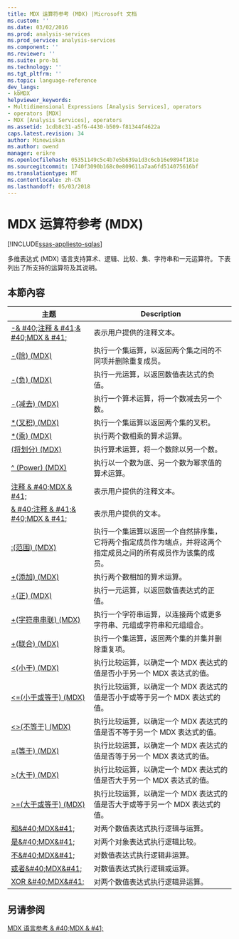 ```yaml
---
title: MDX 运算符参考 (MDX) |Microsoft 文档
ms.custom: ''
ms.date: 03/02/2016
ms.prod: analysis-services
ms.prod_service: analysis-services
ms.component: ''
ms.reviewer: ''
ms.suite: pro-bi
ms.technology: ''
ms.tgt_pltfrm: ''
ms.topic: language-reference
dev_langs:
- kbMDX
helpviewer_keywords:
- Multidimensional Expressions [Analysis Services], operators
- operators [MDX]
- MDX [Analysis Services], operators
ms.assetid: 1cdb8c31-a5f6-4430-b509-f81344f4622a
caps.latest.revision: 34
author: Minewiskan
ms.author: owend
manager: erikre
ms.openlocfilehash: 05351149c5c4b7e5b639a1d3c6cb16e9894f181e
ms.sourcegitcommit: 1740f3090b168c0e809611a7aa6fd514075616bf
ms.translationtype: MT
ms.contentlocale: zh-CN
ms.lasthandoff: 05/03/2018
---
```

# <a name="mdx-operator-reference-mdx"></a>MDX 运算符参考 (MDX)
[!INCLUDE[ssas-appliesto-sqlas](../includes/ssas-appliesto-sqlas.md)]

  多维表达式 (MDX) 语言支持算术、逻辑、比较、集、字符串和一元运算符。 下表列出了所支持的运算符及其说明。  
  
## <a name="in-this-section"></a>本節內容  
  
|主题|Description|  
|-----------|-----------------|  
|[-& #40;注释 & #41;& #40;MDX & #41;](../mdx/comment-mdx-operator-reference.md)|表示用户提供的注释文本。|  
|[-&#40;除&#41; &#40;MDX&#41;](../mdx/except-mdx-operator.md)|执行一个集运算，以返回两个集之间的不同项并删除重复成员。|  
|[-&#40;负&#41; &#40;MDX&#41;](../mdx/negative-mdx.md)|执行一元运算，以返回数值表达式的负值。|  
|[-&#40;减去&#41; &#40;MDX&#41;](../mdx/subtract-mdx.md)|执行一个算术运算，将一个数减去另一个数。|  
|[&#42;&#40;叉积&#41; &#40;MDX&#41;](../mdx/crossjoin-mdx-operator-reference.md)|执行一个集运算以返回两个集的叉积。|  
|[&#42;&#40;乘&#41; &#40;MDX&#41;](../mdx/multiply-mdx.md)|执行两个数相乘的算术运算。|  
|[&#40;将划分&#41; &#40;MDX&#41;](../mdx/divide-mdx-operator-reference.md)|执行算术运算，将一个数除以另一个数。|  
|[^ &#40;Power&#41; &#40;MDX&#41;](../mdx/power-mdx.md)|执行以一个数为底、另一个数为幂求值的算术运算。|  
|[注释 & #40;MDX & #41;](../mdx/comment-mdx.md)|表示用户提供的注释文本。|  
|[& #40;注释 & #41;& #40;MDX & #41;](../mdx/comment-mdx-double-slash.md)|表示用户提供的文本。|  
|[:&#40;范围&#41; &#40;MDX&#41;](../mdx/range-mdx.md)|执行一个集运算以返回一个自然排序集，它将两个指定成员作为端点，并将这两个指定成员之间的所有成员作为该集的成员。|  
|[+&#40;添加&#41; &#40;MDX&#41;](../mdx/add-mdx.md)|执行两个数相加的算术运算。|  
|[+&#40;正&#41; &#40;MDX&#41;](../mdx/positive-mdx.md)|执行一元运算，以返回数值表达式的正值。|  
|[+&#40;字符串串联&#41; &#40;MDX&#41;](../mdx/string-concatenation-mdx.md)|执行一个字符串运算，以连接两个或更多字符串、元组或字符串和元组组合。|  
|[+&#40;联合&#41; &#40;MDX&#41;](../mdx/union-mdx-operator-reference.md)|执行一个集运算，返回两个集的并集并删除重复项。|  
|[&#60;&#40;小于&#41; &#40;MDX&#41;](../mdx/less-than-mdx.md)|执行比较运算，以确定一个 MDX 表达式的值是否小于另一个 MDX 表达式的值。|  
|[&#60;=&#40;小于或等于&#41; &#40;MDX&#41;](../mdx/less-than-or-equal-to-mdx.md)|执行比较运算，以确定一个 MDX 表达式的值是否小于或等于另一个 MDX 表达式的值。|  
|[&#60;&#62;&#40;不等于&#41; &#40;MDX&#41;](../mdx/not-equal-to-mdx.md)|执行比较运算，以确定一个 MDX 表达式的值是否不等于另一个 MDX 表达式的值。|  
|[=&#40;等于&#41; &#40;MDX&#41;](../mdx/equal-to-mdx.md)|执行比较运算，以确定一个 MDX 表达式的值是否等于另一个 MDX 表达式的值。|  
|[&#62;&#40;大于&#41; &#40;MDX&#41;](../mdx/greater-than-mdx.md)|执行比较运算，以确定一个 MDX 表达式的值是否大于另一个 MDX 表达式的值。|  
|[&#62;=&#40;大于或等于&#41; &#40;MDX&#41;](../mdx/greater-than-or-equal-to-mdx.md)|执行比较运算，以确定一个 MDX 表达式的值是否大于或等于另一个 MDX 表达式的值。|  
|[和&AMP;#40;MDX&AMP;#41;](../mdx/and-mdx.md)|对两个数值表达式执行逻辑与运算。|  
|[是&AMP;#40;MDX&AMP;#41;](../mdx/is-mdx.md)|对两个对象表达式执行逻辑比较。|  
|[不&AMP;#40;MDX&AMP;#41;](../mdx/not-mdx.md)|对数值表达式执行逻辑非运算。|  
|[或者&AMP;#40;MDX&AMP;#41;](../mdx/or-mdx.md)|对数值表达式执行逻辑或运算。|  
|[XOR &AMP;#40;MDX&AMP;#41;](../mdx/xor-mdx.md)|对两个数值表达式执行逻辑异运算。|  
  
## <a name="see-also"></a>另请参阅  
 [MDX 语言参考 & #40;MDX & #41;](../mdx/mdx-language-reference-mdx.md)  
  
  
